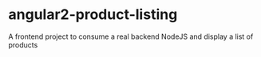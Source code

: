 # angular2-product-listing
A frontend project to consume a real backend NodeJS and display a list of products
